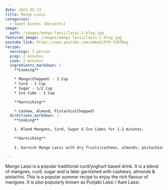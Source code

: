 ```yaml
---
date: 2021-05-23
title: Mango Lassi
categories:
  - Sweet Dishes (Desserts)
image:
  path: /images/mango-lassi/lassi-1-blog.jpg
featured_image: /images/mango-lassi/lassi-1-blog.jpg
youtube_link: https://www.youtube.com/embed/PY6-Y2OfDwg    
recipe:
  servings: 2 person
  prep: 2 minutes
  cook: 2 minutes
  ingredients_markdown: |-
    **Cooking**

    * Mango(Chopped) - 1 Cup
    * Curd - 1 Cup
    * Sugar - 1/2 Cup
    * Ice Cube - 1 Cup

    **Garnishing**

    * Cashew, Almond, Pistachio(Chopped)
  directions_markdown: |-
    **Cooking**

    1. Blend Mangoes, Curd, Sugar & Ice Cubes for 1-2 minutes.

    **Garnishing**
    
    1. Garnish Mango Lassi with dry fruits(cashews, almonds, pistachios).

---
```

Mango Lassi is a popular traditional curd/yoghurt based drink. 
It is a blend of mangoes, curd, sugar and is later garnished with cashews, almonds & pistachio. 
This is a popular summer recipe to enjoy the rich flavour of mangoes. 
It is also popularly known as Punjabi Lassi / Aam Lassi.
